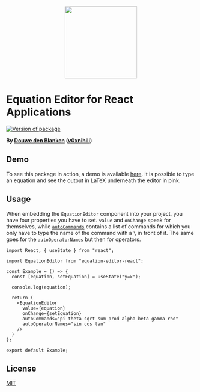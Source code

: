 <img src="demo/public/logo192.png" style="margin: auto; width: 192px; display: block; margin-top:
24px">


# Equation Editor for React Applications

[![Version of package](https://badgen.net/npm/v/equation-editor-react)](https://www.npmjs.com/package/equation-editor-react)

<!-- [![contributions
welcome](https://img.shields.io/badge/contributions-welcome-brightgreen.svg?style=flat)](https://github.com/flw0/equation-editor-react/issues)
[![Node version](https://img.shields.io/node/v/[equation-editor-react].svg?style=flat)](http://nodejs.org/download/) -->

**By [Douwe den Blanken](https://nl.linkedin.com/in/douwedenblanken)
([v0xnihili](https://github.com/V0XNIHILI/))**

## Demo

To see this package in action, a demo is available
[here](https://flw0.github.io/equation-editor-react/). It is possible to type
an equation and see the output in LaTeX underneath the editor in pink.

## Usage

When embedding the `EquationEditor` component into your project, you have four properties you have
to set. `value` and `onChange` speak for themselves, while [`autoCommands`](http://docs.mathquill.com/en/latest/Config/#autocommands) contains a list of commands
for which you only have to type the name of the command with a `\` in front of it. The same goes for
the [`autoOperatorNames`](http://docs.mathquill.com/en/latest/Config/#autooperatornames) but then for operators.

```tsx
import React, { useState } from "react";

import EquationEditor from "equation-editor-react";

const Example = () => {
  const [equation, setEquation] = useState("y=x");

  console.log(equation);

  return (
    <EquationEditor
      value={equation}
      onChange={setEquation}
      autoCommands="pi theta sqrt sum prod alpha beta gamma rho"
      autoOperatorNames="sin cos tan"
    />
  )
};

export default Example;

```

<!-- ## Size

Please see [BundlePhobia](https://bundlephobia.com/result?p=equation-editor-react). -->

## License

[MIT](./LICENSE)